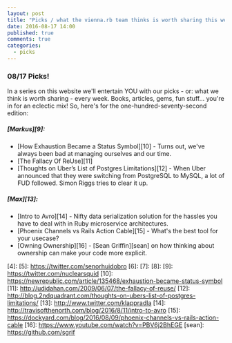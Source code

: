 ```yaml
---
layout: post
title: "Picks / what the vienna.rb team thinks is worth sharing this week"
date: 2016-08-17 14:00
published: true
comments: true
categories:
  - picks
---
```


### 08/17 Picks!

In a series on this website we'll entertain YOU with our picks - or: what we think is worth sharing - every week.
Books, articles, gems, fun stuff... you're in for an eclectic mix! So, here's for the one-hundred-seventy-second edition:

##### [Markus][9]:
- [How Exhaustion Became a Status Symbol][10] - Turns out, we've always been bad at managing ourselves and our time.
- [The Fallacy Of ReUse][11]
- [Thoughts on Uber’s List of Postgres Limitations][12] - When Uber announced that they were switching from PostgreSQL to MySQL, a lot of FUD followed. Simon Riggs tries to clear it up.

##### [Max][13]:
- [Intro to Avro][14] - Nifty data serialization solution for the hassles you have to deal with in Ruby microservice architectures.
- [Phoenix Channels vs Rails Action Cable][15] - What's the best tool for your usecase?
- [Owning Ownership][16] - [Sean Griffin][sean] on how thinking about ownership can make your code more explicit.

[1]: http://www.twitter.com/alicetragedy
[2]:
[3]:
[4]:
[5]: https://twitter.com/senorhuidobro
[6]:
[7]:
[8]:
[9]: https://twitter.com/nuclearsquid
[10]: https://newrepublic.com/article/135468/exhaustion-became-status-symbol
[11]: http://udidahan.com/2009/06/07/the-fallacy-of-reuse/
[12]: http://blog.2ndquadrant.com/thoughts-on-ubers-list-of-postgres-limitations/
[13]: http://www.twitter.com/klappradla
[14]: http://travisofthenorth.com/blog/2016/8/11/intro-to-avro
[15]: https://dockyard.com/blog/2016/08/09/phoenix-channels-vs-rails-action-cable
[16]: https://www.youtube.com/watch?v=PBV6j2BhEGE
[sean]: https://github.com/sgrif
